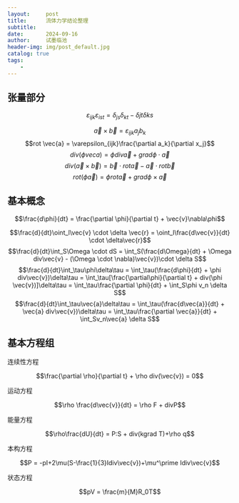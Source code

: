 ```yaml
---
layout:     post
title:      流体力学结论整理
subtitle:   
date:       2024-09-16
author:     试墨临池
header-img: img/post_default.jpg
catalog: true
tags:
    - 
---
```


## 张量部分

<!-- $\varepsilon-\delta$恒等式 -->
$$ \varepsilon_{ijk}\varepsilon_{ist} = \delta_{js}\delta_{kt}-\delta{jt}\delta{ks}$$

$$\vec{a}\times\vec{b} = \varepsilon_{ijk}a_jb_k$$
$$rot \vec{a} = \varepsilon_{ijk}\frac{\partial a_k}{\partial x_j}$$
$$div(\phi vec{a}) = \phi div \vec{a} + grad\phi \cdot \vec{a}$$
$$div(\vec{a} \times \vec{b}) = \vec{b} \cdot rot\vec{a} - \vec{a} \cdot rot\vec{b}$$
$$ rot(\phi\vec{a}) = \phi rot\vec{a} + grad\phi \times \vec{a}$$
## 基本概念
 
$$\frac{d\phi}{dt} = \frac{\partial \phi}{\partial t} + \vec{v}\nabla\phi$$

$$\frac{d}{dt}\oint_l\vec{v} \cdot \delta \vec{r} = \oint_l\frac{d\vec{v}}{dt} \cdot \delta\vec{r}$$
$$\frac{d}{dt}\int_S\Omega \cdot dS = \int_S(\frac{d\Omega}{dt} + \Omega div\vec{v} - (\Omega \cdot \nabla)\vec{v})\cdot \delta S$$
$$\frac{d}{dt}\int_\tau\phi\delta\tau = \int_\tau(\frac{d\phi}{dt} + \phi div\vec{v})\delta\tau = \int_\tau[\frac{\partial\phi}{\partial t} + div(\phi \vec{v})]\delta\tau = \int_\tau\frac{\partial \phi}{dt} + \int_S\phi v_n \delta S$$
$$\frac{d}{dt}\int_\tau\vec{a}\delta\tau = \int_\tau(\frac{d\vec{a}}{dt} + \vec{a} div\vec{v})\delta\tau = \int_\tau\frac{\partial \vec{a}}{dt} + \int_Sv_n\vec{a} \delta S$$
## 基本方程组

连续性方程

$$\frac{\partial \rho}{\partial t} + \rho div(\vec{v}) = 0$$

运动方程

$$\rho \frac{d\vec{v}}{dt} = \rho F + divP$$

能量方程

$$\rho\frac{dU}{dt} = P:S + div(kgrad T)+\rho q$$

本构方程

$$P = -pI+2\mu(S-\frac{1}{3}Idiv\vec{v})+\mu^\prime Idiv\vec{v}$$

状态方程

$$pV = \frac{m}{M}R_0T$$